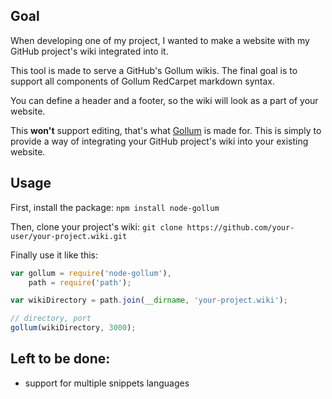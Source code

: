 ## Goal
When developing one of my project, I wanted to make a website with my GitHub project's wiki integrated into it.

This tool is made to serve a GitHub's Gollum wikis. The final goal is to support all components of Gollum RedCarpet markdown syntax.

You can define a header and a footer, so the wiki will look as a part of your website.

This **won't** support editing, that's what [Gollum](https://github.com/github/gollum/) is made for. This is simply to provide a way of integrating your GitHub project's wiki into your existing website.

## Usage
First, install the package:
`npm install node-gollum`

Then, clone your project's wiki:
`git clone https://github.com/your-user/your-project.wiki.git`

Finally use it like this:
```javascript
var gollum = require('node-gollum'),
    path = require('path');

var wikiDirectory = path.join(__dirname, 'your-project.wiki');

// directory, port
gollum(wikiDirectory, 3000);
```

## Left to be done:
- support for multiple snippets languages